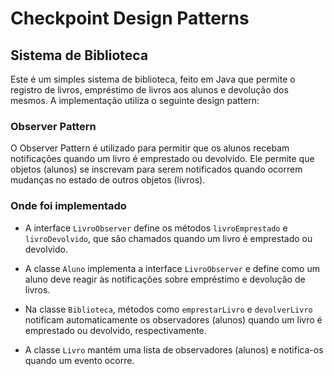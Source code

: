 # Checkpoint Design Patterns
## Sistema de Biblioteca

Este é um simples sistema de biblioteca, feito em Java que permite o registro de livros, empréstimo de livros aos alunos e devolução dos mesmos. A implementação utiliza o seguinte design pattern:

### Observer Pattern

O Observer Pattern é utilizado para permitir que os alunos recebam notificações quando um livro é emprestado ou devolvido. Ele permite que objetos (alunos) se inscrevam para serem notificados quando ocorrem mudanças no estado de outros objetos (livros).

### Onde foi implementado

- A interface `LivroObserver` define os métodos `livroEmprestado` e `livroDevolvido`, que são chamados quando um livro é emprestado ou devolvido.

- A classe `Aluno` implementa a interface `LivroObserver` e define como um aluno deve reagir às notificações sobre empréstimo e devolução de livros.

- Na classe `Biblioteca`, métodos como `emprestarLivro` e `devolverLivro` notificam automaticamente os observadores (alunos) quando um livro é emprestado ou devolvido, respectivamente.

- A classe `Livro` mantém uma lista de observadores (alunos) e notifica-os quando um evento ocorre.
